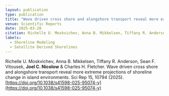 ```yaml
---
layout: publication
type: publication
title: "Wave driven cross shore and alongshore transport reveal more extreme projections of shoreline change in island environments"
venue: Scientific Reports
date: 2025-03-28
citation: Richelle U. Moskvichev, Anna B. Mikkelsen, Tiffany R. Anderson, Sean F. Vitousek, <strong>Joel C. Nicolow</strong> & Charles H. Fletcher. Wave driven cross shore and alongshore transport reveal more extreme projections of shoreline change in island environments. Sci Rep 15, 10794 (2025). [https://doi.org/10.1038/s41598-025-95074-y](https://doi.org/10.1038/s41598-025-95074-y)
labels:
  - Shoreline Modeling
  - Satellite Derived Shorelines
---
```



Richelle U. Moskvichev, Anna B. Mikkelsen, Tiffany R. Anderson, Sean F. Vitousek, **Joel C. Nicolow** & Charles H. Fletcher. Wave driven cross shore and alongshore transport reveal more extreme projections of shoreline change in island environments. Sci Rep 15, 10794 (2025). [https://doi.org/10.1038/s41598-025-95074-y](https://doi.org/10.1038/s41598-025-95074-y)
